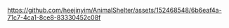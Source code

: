 

https://github.com/heejinyim/AnimalShelter/assets/152468548/6b6eaf4a-71c7-4ca1-8ce8-83330452c08f

